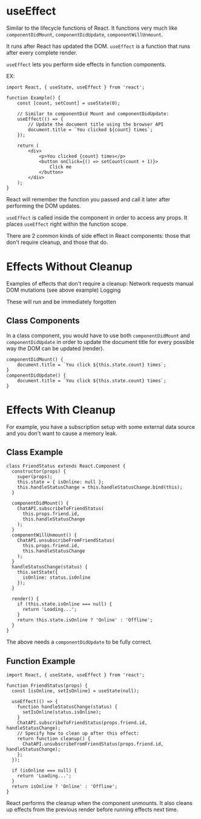 # useEffect

Similar to the lifecycle functions of React.
It functions very much like `componentDidMount`, `componentDidUpdate`, `componentWillUnmount`.

It runs after React has updated the DOM. `useEffect` is a function that runs after every complete render.

`useEffect` lets you perform side effects in function components.

EX:
```
import React, { useState, useEffect } from 'react';

function Example() {
    const [count, setCount] = useState(0);

    // Similar to componentDid Mount and componentDidUpdate:
    useEffect(() => {
        // Update the document title using the browser API
        document.title = `You clicked ${count} times`;
    });

    return (
        <div>
            <p>You clicked {count} times</p>
            <button onClick={() => setCount(count + 1)}>
                Click me
            </button>
        </div>
    );
}
```
React will remember the function you passed and call it later after performing the DOM updates.

`useEffect` is called inside the component in order to access any props. It places `useEffect` right within the function scope.

There are 2 common kinds of side effect in React components:
those that don't require cleanup, and those that do.

# Effects Without Cleanup

Examples of effects that don't require a cleanup:
Network requests
manual DOM mutations (see above example)
Logging

These will run and be immediately forgotten

## Class Components
In a class component, you would have to use both `componentDidMount` and `componentDidUpdate` in order to update the document title for every possible way the DOM can be updated (render).

```
componentDidMount() {
    document.title = `You click ${this.state.count} times`;
}
componentDidUpdate() {
    document.title = `You click ${this.state.count} times`;
}
```

# Effects With Cleanup

For example, you have a subscription setup with some external data source and you don't want to cause a memory leak.

## Class Example

```
class FriendStatus extends React.Component {
  constructor(props) {
    super(props);
    this.state = { isOnline: null };
    this.handleStatusChange = this.handleStatusChange.bind(this);
  }

  componentDidMount() {
    ChatAPI.subscribeToFriendStatus(
      this.props.friend.id,
      this.handleStatusChange
    );
  }
  componentWillUnmount() {
    ChatAPI.unsubscribeFromFriendStatus(
      this.props.friend.id,
      this.handleStatusChange
    );
  }
  handleStatusChange(status) {
    this.setState({
      isOnline: status.isOnline
    });
  }

  render() {
    if (this.state.isOnline === null) {
      return 'Loading...';
    }
    return this.state.isOnline ? 'Online' : 'Offline';
  }
}
```
The above needs a `componentDidUpdate` to be fully correct.

## Function Example

```
import React, { useState, useEffect } from 'react';

function FriendStatus(props) {
  const [isOnline, setIsOnline] = useState(null);

  useEffect(() => {
    function handleStatusChange(status) {
      setIsOnline(status.isOnline);
    }
    ChatAPI.subscribeToFriendStatus(props.friend.id, handleStatusChange);
    // Specify how to clean up after this effect:
    return function cleanup() {
      ChatAPI.unsubscribeFromFriendStatus(props.friend.id, handleStatusChange);
    };
  });

  if (isOnline === null) {
    return 'Loading...';
  }
  return isOnline ? 'Online' : 'Offline';
}
```

React performs the cleanup when the component unmounts. It also cleans up effects from the previous render before running effects next time.